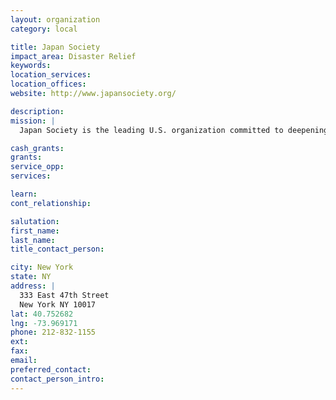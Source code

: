 ```yaml
---
layout: organization
category: local

title: Japan Society
impact_area: Disaster Relief
keywords: 
location_services: 
location_offices: 
website: http://www.japansociety.org/

description: 
mission: |
  Japan Society is the leading U.S. organization committed to deepening mutual understanding between the United States and Japan in a global context. Now in its second century, the Society serves audiences across the United States and abroad through innovative programs in arts and culture, public policy, business, language and education.

cash_grants: 
grants: 
service_opp: 
services: 

learn: 
cont_relationship: 

salutation: 
first_name: 
last_name: 
title_contact_person: 

city: New York
state: NY
address: |
  333 East 47th Street     
  New York NY 10017
lat: 40.752682
lng: -73.969171
phone: 212-832-1155
ext: 
fax: 
email: 
preferred_contact: 
contact_person_intro: 
---
```

